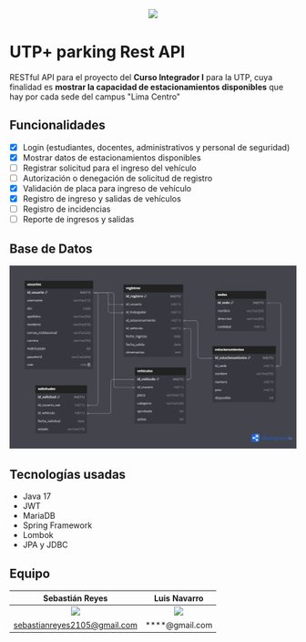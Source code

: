 <p align="center">
    <img width="500" src="https://github.com/sebastian-reyes/utp-parking-api/blob/master/assets/logo.png">
</p>

# UTP+ parking Rest API

RESTful API para el proyecto del **Curso Integrador I** para la UTP, cuya finalidad es **mostrar la capacidad de
estacionamientos disponibles** que hay por cada sede del campus "Lima Centro"

## Funcionalidades

- [x] Login (estudiantes, docentes, administrativos y personal de seguridad)
- [x] Mostrar datos de estacionamientos disponibles
- [ ] Registrar solicitud para el ingreso del vehículo
- [ ] Autorización o denegación de solicitud de registro
- [x] Validación de placa para ingreso de vehículo
- [x] Registro de ingreso y salidas de vehículos
- [ ] Registro de incidencias
- [ ] Reporte de ingresos y salidas

## Base de Datos

![imagebd](https://github.com/sebastian-reyes/utp-parking-api/blob/master/assets/parking-utp-db.png)

## Tecnologías usadas

- Java 17
- JWT
- MariaDB
- Spring Framework
- Lombok
- JPA y JDBC

## Equipo

|                                                                                      **Sebastián Reyes**                                                                                       |                                                                                    **Luis Navarro**                                                                                    |
|:----------------------------------------------------------------------------------------------------------------------------------------------------------------------------------------------:|:--------------------------------------------------------------------------------------------------------------------------------------------------------------------------------------:|
| <a href="https://github.com/sebastian-reyes" target="_blank"><img src="https://avatars.githubusercontent.com/u/71537939?s=460&u=c3f1def28f8860e833ae8352815eeef97acd4f7a&v=4" width="200"></a> | <a href="https://github.com/lenc26" target="_blank"><img src="https://avatars.githubusercontent.com/u/167942486?s=400&u=c80282b034590a0fc0eeb51983ceaa0429dbdcd9&v=4" width="200"></a> |
|                                                                                  sebastianreyes2105@gmail.com                                                                                  |                                                                                     ****@gmail.com                                                                                     |